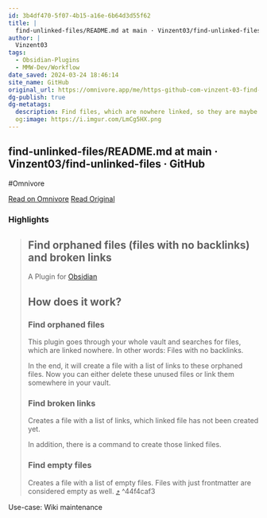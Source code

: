 ```yaml
---
id: 3b4df470-5f07-4b15-a16e-6b64d3d55f62
title: |
  find-unlinked-files/README.md at main · Vinzent03/find-unlinked-files · GitHub
author: |
  Vinzent03
tags:
  - Obsidian-Plugins
  - MMW-Dev/Workflow
date_saved: 2024-03-24 18:46:14
site_name: GitHub
original_url: https://omnivore.app/me/https-github-com-vinzent-03-find-unlinked-files-blob-main-readme-18e6efeba91
dg-publish: true
dg-metatags:
  description: Find files, which are nowhere linked, so they are maybe lost in your vault. - Vinzent03/find-unlinked-files
  og:image: https://i.imgur.com/LmCg5HX.png
---
```


## find-unlinked-files/README.md at main · Vinzent03/find-unlinked-files · GitHub
#Omnivore

[Read on Omnivore](https://omnivore.app/me/https-github-com-vinzent-03-find-unlinked-files-blob-main-readme-18e6efeba91)
[Read Original](https://github.com/Vinzent03/find-unlinked-files/blob/main/README.md)

### Highlights

> ## Find orphaned files (files with no backlinks) and broken links
> 
> [](#find-orphaned-files-files-with-no-backlinks-and-broken-links)
> 
> A Plugin for [Obsidian](https://obsidian.md/)
> 
> ## How does it work?
> 
> [](#how-does-it-work)
> 
> ### Find orphaned files
> 
> [](#find-orphaned-files)
> 
> This plugin goes through your whole vault and searches for files, which are linked nowhere. In other words: Files with no backlinks.
> 
> In the end, it will create a file with a list of links to these orphaned files. Now you can either delete these unused files or link them somewhere in your vault.
> 
> ### Find broken links
> 
> [](#find-broken-links)
> 
> Creates a file with a list of links, which linked file has not been created yet.
> 
> In addition, there is a command to create those linked files.
> 
> ### Find empty files
> 
> [](#find-empty-files)
> 
> Creates a file with a list of empty files. Files with just frontmatter are considered empty as well. [⤴️](https://omnivore.app/me/https-github-com-vinzent-03-find-unlinked-files-blob-main-readme-18e6efeba91#44f4caf3-a077-4deb-a547-56ddb2201b8d)  ^44f4caf3

Use-case: Wiki maintenance 

